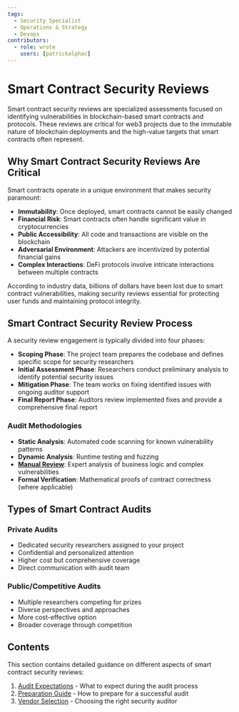 ```yaml
---
tags:
  - Security Specialist
  - Operations & Strategy
  - Devops
contributors:
  - role: wrote
    users: [patrickalphac]
---
```


# Smart Contract Security Reviews

Smart contract security reviews are specialized assessments focused on identifying vulnerabilities in blockchain-based smart contracts and protocols. These reviews are critical for web3 projects due to the immutable nature of blockchain deployments and the high-value targets that smart contracts often represent.

## Why Smart Contract Security Reviews Are Critical

Smart contracts operate in a unique environment that makes security paramount:

- **Immutability**: Once deployed, smart contracts cannot be easily changed
- **Financial Risk**: Smart contracts often handle significant value in cryptocurrencies
- **Public Accessibility**: All code and transactions are visible on the blockchain
- **Adversarial Environment**: Attackers are incentivized by potential financial gains
- **Complex Interactions**: DeFi protocols involve intricate interactions between multiple contracts

According to industry data, billions of dollars have been lost due to smart contract vulnerabilities, making security reviews essential for protecting user funds and maintaining protocol integrity.

## Smart Contract Security Review Process

A security review engagement is typically divided into four phases:

- **Scoping Phase**: The project team prepares the codebase and defines specific scope for security researchers
- **Initial Assessment Phase**: Researchers conduct preliminary analysis to identify potential security issues
- **Mitigation Phase**: The team works on fixing identified issues with ongoing auditor support
- **Final Report Phase**: Auditors review implemented fixes and provide a comprehensive final report

### Audit Methodologies

- **Static Analysis**: Automated code scanning for known vulnerability patterns
- **Dynamic Analysis**: Runtime testing and fuzzing
- [**Manual Review**](manual-review.md): Expert analysis of business logic and complex vulnerabilities
- **Formal Verification**: Mathematical proofs of contract correctness (where applicable)

## Types of Smart Contract Audits

### Private Audits

- Dedicated security researchers assigned to your project
- Confidential and personalized attention
- Higher cost but comprehensive coverage
- Direct communication with audit team

### Public/Competitive Audits

- Multiple researchers competing for prizes
- Diverse perspectives and approaches
- More cost-effective option
- Broader coverage through competition

## Contents

This section contains detailed guidance on different aspects of smart contract security reviews:

1. [Audit Expectations](./expectation.md) - What to expect during the audit process
2. [Preparation Guide](./preparation.md) - How to prepare for a successful audit
3. [Vendor Selection](./vendor-selection.md) - Choosing the right security auditor

